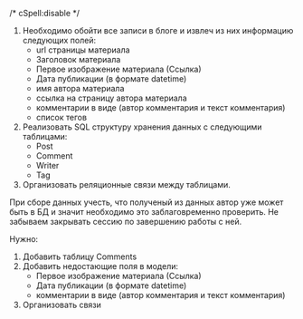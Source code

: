 /* cSpell:disable */

1. Необходимо обойти все записи в блоге и извлеч из них информацию следующих полей:
   - url страницы материала
   - Заголовок материала
   - Первое изображение материала (Ссылка)
   - Дата публикации (в формате datetime)
   - имя автора материала
   - ссылка на страницу автора материала
   - комментарии в виде (автор комментария и текст комментария)
   - список тегов
2. Реализовать SQL структуру хранения данных c следующими таблицами:
   - Post
   - Comment
   - Writer
   - Tag
3. Организовать реляционные связи между таблицами.

При сборе данных учесть, что полученый из данных автор уже может быть в БД и значит необходимо это заблаговременно проверить.
Не забываем закрывать сессию по завершению работы с ней.

Нужно:
1. Добавить таблицу Comments
2. Добавить недостающие поля в модели:
   - Первое изображение материала (Ссылка)
   - Дата публикации (в формате datetime)
   - комментарии в виде (автор комментария и текст комментария)
3. Организовать связи